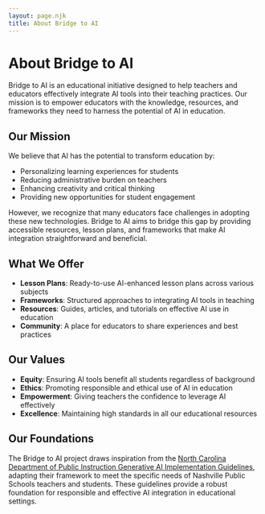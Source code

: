 ```yaml
---
layout: page.njk
title: About Bridge to AI
---
```


# About Bridge to AI

Bridge to AI is an educational initiative designed to help teachers and educators effectively integrate AI tools into their teaching practices. Our mission is to empower educators with the knowledge, resources, and frameworks they need to harness the potential of AI in education.

## Our Mission

We believe that AI has the potential to transform education by:

- Personalizing learning experiences for students
- Reducing administrative burden on teachers
- Enhancing creativity and critical thinking
- Providing new opportunities for student engagement

However, we recognize that many educators face challenges in adopting these new technologies. Bridge to AI aims to bridge this gap by providing accessible resources, lesson plans, and frameworks that make AI integration straightforward and beneficial.

## What We Offer

- **Lesson Plans**: Ready-to-use AI-enhanced lesson plans across various subjects
- **Frameworks**: Structured approaches to integrating AI tools in teaching
- **Resources**: Guides, articles, and tutorials on effective AI use in education
- **Community**: A place for educators to share experiences and best practices

## Our Values

- **Equity**: Ensuring AI tools benefit all students regardless of background
- **Ethics**: Promoting responsible and ethical use of AI in education
- **Empowerment**: Giving teachers the confidence to leverage AI effectively
- **Excellence**: Maintaining high standards in all our educational resources

## Our Foundations

The Bridge to AI project draws inspiration from the [North Carolina Department of Public Instruction Generative AI Implementation Guidelines](https://go.ncdpi.gov/AI_Guidelines), adapting their framework to meet the specific needs of Nashville Public Schools teachers and students. These guidelines provide a robust foundation for responsible and effective AI integration in educational settings.